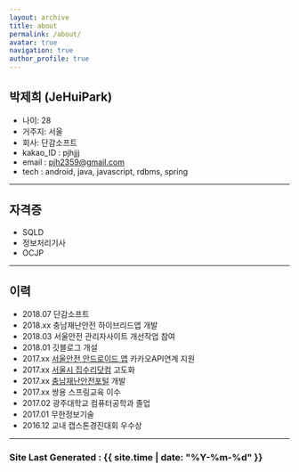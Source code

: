 ```yaml
---
layout: archive
title: about
permalink: /about/
avatar: true
navigation: true
author_profile: true
---
```


## 박제희 (JeHuiPark)
>
  - 나이: 28   
  - 거주지: 서울
  - 회사: 단감소프트
  - kakao_ID : pjhjjj
  - email : pjh2359@gmail.com
  - tech : android, java, javascript, rdbms, spring


---

## 자격증
>
  - SQLD
  - 정보처리기사
  - OCJP

---

## 이력
>
  - 2018.07 단감소프트
  - 2018.xx 충남재난안전 하이브리드앱 개발
  - 2018.03 서울안전 관리자사이트 개선작업 참여
  - 2018.01 깃블로그 개설
  - 2017.xx [서울안전 안드로이드 앱](https://play.google.com/store/apps/details?id=kr.go.seoul.hybrid.SafeCity) 카카오API연계 지원
  - 2017.xx [서울시 집수리닷컴](https://jibsuri.seoul.go.kr/) 고도화
  - 2017.xx [충남재난안전포털](https://safe.chungnam.go.kr/) 개발
  - 2017.xx 쌍용 스프링교육 이수
  - 2017.02 광주대학교 컴퓨터공학과 졸업
  - 2017.01 무한정보기술
  - 2016.12 교내 캡스톤경진대회 우수상






---

### Site Last Generated : {{ site.time | date: "%Y-%m-%d"  }}
